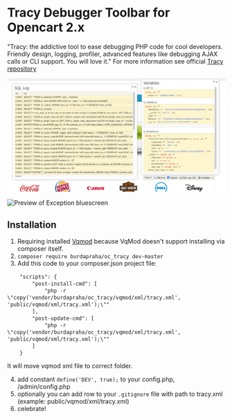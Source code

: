# Tracy Debugger Toolbar for Opencart 2.x

"Tracy: the addictive tool to ease debugging PHP code for cool developers. Friendly design, logging, profiler, advanced features like debugging AJAX calls or CLI support. You will love it."
For more information see official [Tracy repository](https://github.com/nette/tracy)

![Preview of Debugger](./doc/screenshot.png)

![Preview of Exception bluescreen](https://camo.githubusercontent.com/2c37a6b0c27286f4fd010ccc683682ce714aa774/68747470733a2f2f6e657474652e6769746875622e696f2f74726163792f696d616765732f74726163792d657863657074696f6e2e706e67)

## Installation

1. Requiring installed [Vqmod](https://github.com/vqmod/vqmod) because VqMod doesn't support installing via composer itself.
2. `composer require burdapraha/oc_tracy dev-master`
3. Add this code to your composer.json project file:

```
    "scripts": {
        "post-install-cmd": [
            "php -r \"copy('vendor/burdapraha/oc_tracy/vqmod/xml/tracy.xml', 'public/vqmod/xml/tracy.xml');\""
        ],
        "post-update-cmd": [
            "php -r \"copy('vendor/burdapraha/oc_tracy/vqmod/xml/tracy.xml', 'public/vqmod/xml/tracy.xml');\""
        ]
    } 
```
    
It will move vqmod xml file to correct folder.

4. add constant `define('DEV', true);` to your config.php, /admin/config.php
5. optionally you can add row to your `.gitignore` file with path to tracy.xml (example: public/vqmod/xml/tracy.xml)
6. celebrate!